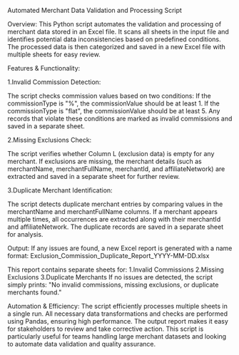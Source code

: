 Automated Merchant Data Validation and Processing Script

Overview:
This Python script automates the validation and processing of merchant data stored in an Excel file. It scans all sheets in the input file and identifies potential data inconsistencies based on predefined conditions. The processed data is then categorized and saved in a new Excel file with multiple sheets for easy review.

Features & Functionality:

1.Invalid Commission Detection:

The script checks commission values based on two conditions:
If the commissionType is "%", the commissionValue should be at least 1.
If the commissionType is "flat", the commissionValue should be at least 5.
Any records that violate these conditions are marked as invalid commissions and saved in a separate sheet.

2.Missing Exclusions Check:

The script verifies whether Column L (exclusion data) is empty for any merchant.
If exclusions are missing, the merchant details (such as merchantName, merchantFullName, merchantId, and affiliateNetwork) are extracted and saved in a separate sheet for further review.

3.Duplicate Merchant Identification:

The script detects duplicate merchant entries by comparing values in the merchantName and merchantFullName columns.
If a merchant appears multiple times, all occurrences are extracted along with their merchantId and affiliateNetwork.
The duplicate records are saved in a separate sheet for analysis.

Output:
If any issues are found, a new Excel report is generated with a name format:
Exclusion_Commission_Duplicate_Report_YYYY-MM-DD.xlsx

This report contains separate sheets for:
	1.Invalid Commissions
	2.Missing Exclusions
	3.Duplicate Merchants
If no issues are detected, the script simply prints:
"No invalid commissions, missing exclusions, or duplicate merchants found."

Automation & Efficiency:
The script efficiently processes multiple sheets in a single run.
All necessary data transformations and checks are performed using Pandas, ensuring high performance.
The output report makes it easy for stakeholders to review and take corrective action.
This script is particularly useful for teams handling large merchant datasets and looking to automate data validation and quality assurance.
